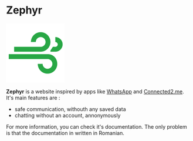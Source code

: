 # Zephyr

![alt text](./public/images/logo/logo160x160.png "Zephyr Logo")

 **Zephyr** is a website inspired by apps like [WhatsApp](https://web.whatsapp.com/) and [Connected2.me](https://connected2.me/). It's main features are :
* safe communication, withouth any saved data
* chatting without an account, annonymously

For more information, you can check it's documentation. The only problem is that the documentation in written in Romanian.